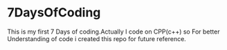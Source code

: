 # 7DaysOfCoding
This is my first  7 Days of coding.Actually I code on CPP(c++) so For better Understanding of code i created this repo for future reference.
